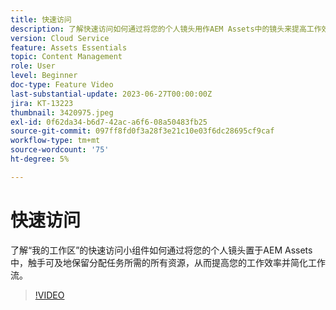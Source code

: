 ```yaml
---
title: 快速访问
description: 了解快速访问如何通过将您的个人镜头用作AEM Assets中的镜头来提高工作效率并简化工作流，轻松获取分配任务所需的所有资源。
version: Cloud Service
feature: Assets Essentials
topic: Content Management
role: User
level: Beginner
doc-type: Feature Video
last-substantial-update: 2023-06-27T00:00:00Z
jira: KT-13223
thumbnail: 3420975.jpeg
exl-id: 0f62da34-b6d7-42ac-a6f6-08a50483fb25
source-git-commit: 097ff8fd0f3a28f3e21c10e03f6dc28695cf9caf
workflow-type: tm+mt
source-wordcount: '75'
ht-degree: 5%

---
```


# 快速访问

了解“我的工作区”的快速访问小组件如何通过将您的个人镜头置于AEM Assets中，触手可及地保留分配任务所需的所有资源，从而提高您的工作效率并简化工作流。

>[!VIDEO](https://video.tv.adobe.com/v/3420975/?learn=on)

